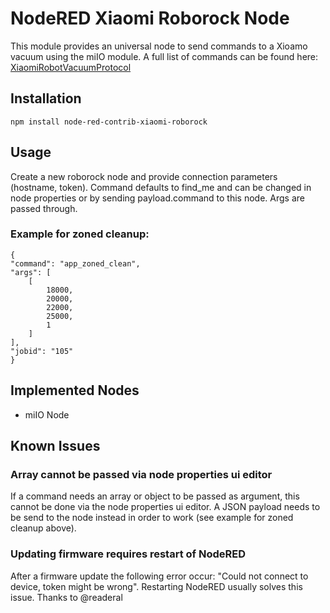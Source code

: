 # NodeRED Xiaomi Roborock Node

This module provides an universal node to send commands to a Xioamo vacuum using the miIO module.
A full list of commands can be found here: [XiaomiRobotVacuumProtocol](https://github.com/marcelrv/XiaomiRobotVacuumProtocol)

## Installation

`npm install node-red-contrib-xiaomi-roborock`

## Usage

Create a new roborock node and provide connection parameters (hostname, token).
Command defaults to find_me and can be changed in node properties or by sending payload.command to this node.
Args are passed through.

### Example for zoned cleanup:
    {
    "command": "app_zoned_clean",
    "args": [
        [
            18000,
            20000,
            22000,
            25000,
            1
        ]
    ],
    "jobid": "105"
    }


## Implemented Nodes

 * miIO Node

## Known Issues

### Array cannot be passed via node properties ui editor

If a command needs an array or object to be passed as argument, this cannot be done via the node properties ui editor.
A JSON payload needs to be send to the node instead in order to work (see example for zoned cleanup above).

### Updating firmware requires restart of NodeRED

After a firmware update the following error occur: "Could not connect to device, token might be wrong".
Restarting NodeRED usually solves this issue.
Thanks to @readeral
